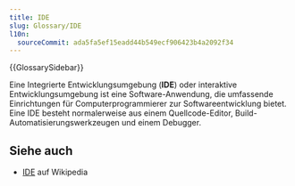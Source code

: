 ```yaml
---
title: IDE
slug: Glossary/IDE
l10n:
  sourceCommit: ada5fa5ef15eadd44b549ecf906423b4a2092f34
---
```


{{GlossarySidebar}}

Eine Integrierte Entwicklungsumgebung (**IDE**) oder interaktive Entwicklungsumgebung ist eine Software-Anwendung, die umfassende Einrichtungen für Computerprogrammierer zur Softwareentwicklung bietet. Eine IDE besteht normalerweise aus einem Quellcode-Editor, Build-Automatisierungswerkzeugen und einem Debugger.

## Siehe auch

- [IDE](https://en.wikipedia.org/wiki/Integrated_development_environment) auf Wikipedia
